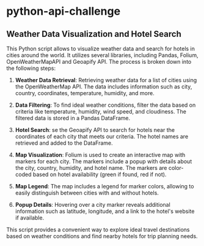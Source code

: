 # python-api-challenge

## Weather Data Visualization and Hotel Search

This Python script allows to visualize weather data and search for hotels in cities around the world. It utilizes several libraries, including Pandas, Folium, OpenWeatherMapAPI and Geoapify API. The process is broken down into the following steps:

1. **Weather Data Retrieval**: Retrieving weather data for a list of cities using the OpenWeatherMap API. The data includes information such as city, country, coordinates, temperature, humidity, and more.

2. **Data Filtering**: To find ideal weather conditions, filter the data based on criteria like temperature, humidity, wind speed, and cloudiness. The filtered data is stored in a Pandas DataFrame.

3. **Hotel Search**: se the Geoapify API to search for hotels near the coordinates of each city that meets our criteria. The hotel names are retrieved and added to the DataFrame.

4. **Map Visualization**: Folium is used to create an interactive map with markers for each city. The markers include a popup with details about the city, country, humidity, and hotel name. The markers are color-coded based on hotel availability (green if found, red if not).

5. **Map Legend**: The map includes a legend for marker colors, allowing to easily distinguish between cities with and without hotels.

6. **Popup Details**: Hovering over a city marker reveals additional information such as latitude, longitude, and a link to the hotel's website if available.

This script provides a convenient way to explore ideal travel destinations based on weather conditions and find nearby hotels for trip planning needs.